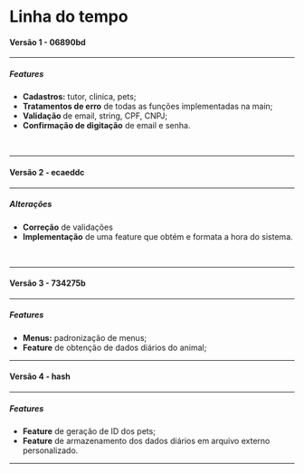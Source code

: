 <h1>Linha do tempo</h1>

<h4>Versão 1 - 06890bd</h4>

<hr>

<h5>Features</h5>

<ul>
<li><strong>Cadastros:</strong> tutor, clinica, pets;</li>
<li><strong>Tratamentos de erro</strong> de todas as funções implementadas na main;</li>
<li><strong>Validação </strong> de email, string, CPF, CNPJ;</li>
<li><strong>Confirmação de digitação</strong> de email e senha.</li>
</ul>

<br>

<hr>

<h4>Versão 2 - ecaeddc</h4>

<hr>

<h5>Alterações</h5>

<ul>
<li><strong>Correção</strong> de validações</li>
<li><strong>Implementação</strong> de uma feature que obtém e formata a hora do sistema.</li>
</ul>

<br>

<hr>

<h4>Versão 3 - 734275b</h4>

<hr>

<h5>Features</h5>

<ul>
<li><strong>Menus:</strong> padronização de menus;</li>
<li><strong>Feature</strong> de obtenção de dados diários do animal;</li>
</ul>

<hr>

<h4>Versão 4 - hash</h4>

<hr>

<h5>Features</h5>

<ul>
<li><strong>Feature</strong> de geração de ID dos pets;</li>
<li><strong>Feature</strong> de armazenamento dos dados diários em arquivo externo personalizado.</li>
</ul>

<hr>



